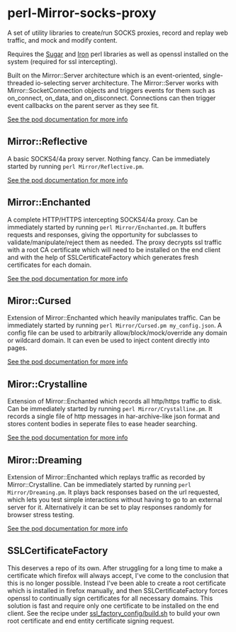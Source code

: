 # perl-Mirror-socks-proxy
A set of utility libraries to create/run SOCKS proxies, record and replay web traffic, and mock and modify content.

Requires the [Sugar](https://github.com/mirror12k/perl-Sugar-utility-library) and
[Iron](https://github.com/mirror12k/perl-Iron-networking-library) perl libraries
as well as openssl installed on the system (required for ssl intercepting).

Built on the Mirror::Server architecture which is an event-oriented, single-threaded io-selecting server architecture.
The Mirror::Server works with Mirror::SocketConnection objects and triggers events for them such as
on_connect, on_data, and on_disconnect. Connections can then trigger event callbacks on the parent server as they see fit.

[See the pod documentation for more info](Mirror/Server.pm)

## Mirror::Reflective
A basic SOCKS4/4a proxy server. Nothing fancy. Can be immediately started by running `perl Mirror/Reflective.pm`.

[See the pod documentation for more info](Mirror/Reflective.pm)

## Mirror::Enchanted
A complete HTTP/HTTPS intercepting SOCKS4/4a proxy. Can be immediately started by running `perl Mirror/Enchanted.pm`.
It buffers requests and responses, giving the opportunity for subclasses to validate/manipulate/reject them as needed.
The proxy decrypts ssl traffic with a root CA certificate which will need to be installed on the end client and
with the help of SSLCertificateFactory which generates fresh certificates for each domain.

[See the pod documentation for more info](Mirror/Enchanted.pm)

## Miror::Cursed
Extension of Mirror::Enchanted which heavily manipulates traffic.
Can be immediately started by running `perl Mirror/Cursed.pm my_config.json`.
A config file can be used to arbitrarily allow/block/mock/override any domain or wildcard domain.
It can even be used to inject content directly into pages.

[See the pod documentation for more info](Mirror/Cursed.pm)

## Miror::Crystalline
Extension of Mirror::Enchanted which records all http/https traffic to disk.
Can be immediately started by running `perl Mirror/Crystalline.pm`.
It records a single file of http messages in har-archive-like json format and stores content bodies in seperate files
to ease header searching.

[See the pod documentation for more info](Mirror/Crystalline.pm)

## Miror::Dreaming
Extension of Mirror::Enchanted which replays traffic as recorded by Mirror::Crystalline.
Can be immediately started by running `perl Mirror/Dreaming.pm`.
It plays back responses based on the url requested, which lets you test simple interactions without having to go to an external server for it.
Alternatively it can be set to play responses randomly for browser stress testing.

[See the pod documentation for more info](Mirror/Dreaming.pm)

## SSLCertificateFactory
This deserves a repo of its own.
After struggling for a long time to make a certificate which firefox will always accept,
I've come to the conclusion that this is no longer possible.
Instead I've been able to create a root certificate which is installed in firefox manually,
and then SSLCertificateFactory forces openssl to continually sign certificates for all necessary domains.
This solution is fast and require only one certificate to be installed on the end client.
See the recipe under [ssl_factory_config/build.sh](ssl_factory_config/build.sh) to build your own root certificate and end entity certificate signing request.
